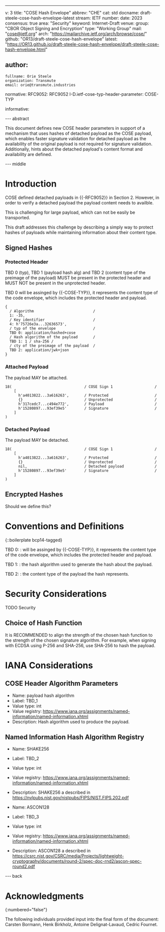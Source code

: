 ---
v: 3
title: "COSE Hash Envelope"
abbrev: "CHE"
cat: std
docname: draft-steele-cose-hash-envelope-latest
stream: IETF
number:
date: 2023
consensus: true
area: "Security"
keyword: Internet-Draft
venue:
  group: "CBOR Object Signing and Encryption"
  type: "Working Group"
  mail: "cose@ietf.org"
  arch: "https://mailarchive.ietf.org/arch/browse/cose/"
  github: "OR13/draft-steele-cose-hash-envelope"
  latest: "https://OR13.github.io/draft-steele-cose-hash-envelope/draft-steele-cose-hash-envelope.html"

author:
 -
    fullname: Orie Steele
    organization: Transmute
    email: orie@transmute.industries

normative:
  RFC9052: RFC9052
  I-D.ietf-cose-typ-header-parameter: COSE-TYP

informative:

--- abstract

This document defines new COSE header parameters in support of a mechanism that uses hashes of detached payload as the COSE payload, which enables faster signature validation for detached payload as the availability of the original payload is not required for signature validation.
Additionally, hints about the detached payload's content format and availability are defined.

--- middle

# Introduction

COSE defined detached payloads in {{-RFC9052}} in Section 2.
However, in order to verify a detached payload the payload content needs to availble.

This is challenging for large payload, which can not be easily be transported.

This draft addresses this challenge by describing a simply way to protect hashes of payloads while maintaining information about their content type.

## Signed Hashes

### Protected Header

TBD 0 (typ), TBD 1 (payload hash alg) and TBD 2 (content type of the preimage of the payload) MUST be present in the protected header and MUST NOT be present in the unprotected header.

TBD 0 will be assinged by {{-COSE-TYP}}, it represents the content type of the code envelope, which includes the protected header and payload.

~~~~ cbor-diag
{
  / Algorithm                           /
  1: -35,
  / Key identifier                      /
  4: h'75726e3a...32636573',
  / typ of the envelope                 /
  TBD 0: application/hashed+cose
  / Hash algorithm of the payload       /
  TBD 1: 1 / sha-256 /
  / cty of the preimage of the payload  /
  TBD 2: application/jwk+json
}
~~~~

### Attached Payload

The payload MAY be attached.

~~~~ cbor-diag
18(                                 / COSE Sign 1                   /
    [
      h'a4013822...3a616263',       / Protected                     /
      {}                            / Unprotected                   /
      h'317cedc7...c494e772',       / Payload                       /
      h'15280897...93ef39e5'        / Signature                     /
    ]
)
~~~~

### Detached Payload

The payload MAY be detached.

~~~~ cbor-diag
18(                                 / COSE Sign 1                   /
    [
      h'a4013822...3a616263',       / Protected                     /
      {}                            / Unprotected                   /
      nil,                          / Detached payload              /
      h'15280897...93ef39e5'        / Signature                     /
    ]
)
~~~~

## Encrypted Hashes

Should we define this?

# Conventions and Definitions

{::boilerplate bcp14-tagged}

TBD 0:
  : will be assinged by {{-COSE-TYP}}, it represents the content type of the code envelope, which includes the protected header and payload.

TBD 1:
  : the hash algorithm used to generate the hash about the payload.

TBD 2:
  : the content type of the payload the hash represents.

# Security Considerations

TODO Security

## Choice of Hash Function

It is RECOMMENDED to align the strength of the chosen hash function to the strength of the chosen signature algorithm.
For example, when signing with ECDSA using P-256 and SHA-256, use SHA-256 to hash the payload.

# IANA Considerations

## COSE Header Algorithm Parameters

* Name: payload hash algorithm
* Label: TBD_1
* Value type: int
* Value registry: https://www.iana.org/assignments/named-information/named-information.xhtml
* Description: Hash algorithm used to produce the payload.

## Named Information Hash Algorithm Registry

* Name: SHAKE256
* Label: TBD_2
* Value type: int
* Value registry: https://www.iana.org/assignments/named-information/named-information.xhtml
* Description: SHAKE256 a described in https://nvlpubs.nist.gov/nistpubs/FIPS/NIST.FIPS.202.pdf

* Name: ASCON128
* Label: TBD_3
* Value type: int
* Value registry: https://www.iana.org/assignments/named-information/named-information.xhtml
* Description: ASCON128 a described in https://csrc.nist.gov/CSRC/media/Projects/lightweight-cryptography/documents/round-2/spec-doc-rnd2/ascon-spec-round2.pdf

--- back

# Acknowledgments
{:numbered="false"}

The following individuals provided input into the final form of the document: Carsten Bormann, Henk Birkholz, Antoine Delignat-Lavaud, Cedric Fournet.


